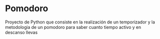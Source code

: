 # Pomodoro
Proyecto de Python que consiste en la realización de un temporizador y la metodologia de un pomodoro para saber cuanto tiempo activo y en descanso llevas
